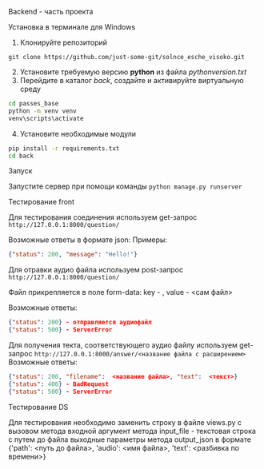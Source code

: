 Backend - часть проекта

Установка в терминале для Windows

1. Клонируйте репозиторий
```commandline
git clone https://github.com/just-some-git/solnce_esche_visoko.git
```
2. Установите требуемую версию **python** из файла *pythonversion.txt*
3. Перейдите в каталог *back*, создайте и активируйте виртуальную среду
```sh
cd passes_base
python -m venv venv
venv\scripts\activate
```
4. Установите необходимые модули
```sh
pip install -r requirements.txt
cd back
```

Запуск

Запустите сервер при помощи команды ```python manage.py runserver```

Тестирование front

Для тестирования соединения используем get-запрос
  ```http://127.0.0.1:8000/question/```

Возможные ответы в формате json:
Примеры:
```json
{"status": 200, "message": "Hello!"}
```

Для отравки аудио файла используем post-запрос
  ```http://127.0.0.1:8000/question/```

Файл прикрепляется в поле form-data: key - <file>, value - <сам файл>

Возможные ответы:
```json
{"status": 200} - отправляется аудиофайл
{"status": 500} - ServerError
```

Для получения текта, соответствующего аудио файлу используем get-запрос
  ```http://127.0.0.1:8000/answer/<название файла с расширением>```
Возможные ответы:
```json
{"status": 200, "filename":  <название файла>, "text":  <текст>}
{"status": 400} - BadRequest
{"status": 500} - ServerError
```

Тестирование DS

Для тестирования необходимо заменить строку в файле views.py с вызовом метода
входной аргумент метода input_file - текстовая строка с путем до файла
выходные параметры метода output_json в формате {'path': <путь до файла>, 'audio': <имя файла>, 'text': <разбивка по времени>}